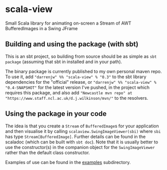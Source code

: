 # scala-view

Small Scala library for animating on-screen a Stream of AWT BufferedImages in a Swing JFrame


## Building and using the package (with sbt)

This is an sbt project, so building from source should be as simple as `sbt package` (assuming that sbt in installed and in your path).

The binary package is currently published to my own personal maven repo. To use it, add `"darrenjw" %% "scala-view" % "0.3"` to the sbt library dependencies for the "official" release, or `"darrenjw" %% "scala-view" % "0.4-SNAPSHOT"` for the latest version I've pushed, in the project which requires this package, and also add `"Newcastle mvn repo" at "https://www.staff.ncl.ac.uk/d.j.wilkinson/mvn/"` to the resolvers.

## Using the package in your code

The idea is that you create a `Stream` of `BufferedImage`s for your application and then visualise it by calling `scalaview.SwingImageViewer(sbi)` where `sbi` has type `Stream[BufferedImage]`. Further details can be found in the scaladoc (which can be built with `sbt doc`). Note that it is usually better to use the constructor(s) in the companion object for the `SwingImageViewer` rather than the default class constructor.

Examples of use can be found in the [examples](examples/) subdirectory.
